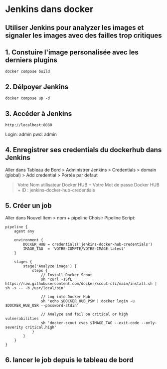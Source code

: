 # Jenkins dans docker
## Utiliser Jenkins pour analyzer les images et signaler les images avec des failles trop critiques

## 1. Constuire l'image personalisée avec les derniers plugins

```
docker compose build
```

## 2. Délpoyer Jenkins
```
docker compose up -d
```

## 3. Accéder à Jenkins
```
http://localhost:8080
```
Login: admin
pwd: admin

## 4. Enregistrer ses credentials du dockerhub dans Jenkins

Aller dans Tableau de Bord > Administrer Jenkins > Credentials > domain (global) > Add credential > Portée par defaut
  > Votre Nom utilisateur Docker HUB + Votre Mot de passe Docker HUB + ID : jenkins-docker-hub-credentials

## 5. Créer un job 

Aller dans Nouvel Item > nom + pipeline
Choisir Pipeline Script:
```
pipeline {
    agent any

    environment {
        DOCKER_HUB = credentials('jenkins-docker-hub-credentials')
        IMAGE_TAG  = 'VOTRE-COMPTE/VOTRE-IMAGE:latest'
    }

    stages {
        stage('Analyze image') {
            steps {
                // Install Docker Scout
                sh 'curl -sSfL https://raw.githubusercontent.com/docker/scout-cli/main/install.sh | sh -s -- -b /usr/local/bin'

                // Log into Docker Hub
                sh 'echo $DOCKER_HUB_PSW | docker login -u $DOCKER_HUB_USR --password-stdin'

                // Analyze and fail on critical or high vulnerabilities
                sh 'docker-scout cves $IMAGE_TAG --exit-code --only-severity critical,high'
            }
        }
    }
}
```

## 6. lancer le job depuis le tableau de bord
